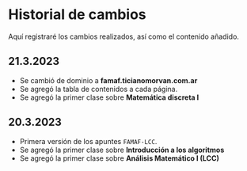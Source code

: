 # Historial de cambios

Aquí registraré los cambios realizados, así como el contenido añadido.

<!-- toc -->

## 21.3.2023

- Se cambió de dominio a **famaf.ticianomorvan.com.ar**
- Se agregó la tabla de contenidos a cada página.
- Se agregó la primer clase sobre **Matemática discreta I**

## 20.3.2023

- Primera versión de los apuntes `FAMAF-LCC`.
- Se agregó la primer clase sobre **Introducción a los algoritmos**
- Se agregó la primer clase sobre **Análisis Matemático I (LCC)**